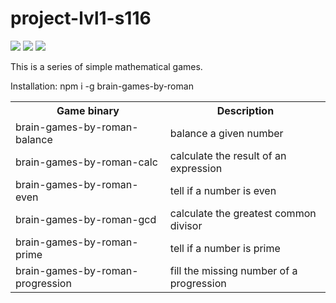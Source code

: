 # project-lvl1-s116

<a href="https://codeclimate.com/github/aenglisc/project-lvl1-s116"><img src="https://codeclimate.com/github/aenglisc/project-lvl1-s116/badges/gpa.svg" /></a> <a href="https://codeclimate.com/github/aenglisc/project-lvl1-s116"><img src="https://codeclimate.com/github/aenglisc/project-lvl1-s116/badges/issue_count.svg" /></a> <img src="https://travis-ci.org/aenglisc/project-lvl1-s116.svg?branch=master" />

This is a series of simple mathematical games.

Installation: npm i -g brain-games-by-roman

<table style="width:100%">
  <tr>
    <th>Game binary</th>
    <th>Description</th> 
  </tr>
  <tr>
    <td>brain-games-by-roman-balance</td>
    <td>balance a given number</td>
  </tr>
  <tr>
    <td>brain-games-by-roman-calc</td>
    <td>calculate the result of an expression</td>
  </tr>
  <tr>
    <td>brain-games-by-roman-even</td>
    <td>tell if a number is even</td>
  </tr>
  <tr>
    <td>brain-games-by-roman-gcd</td>
    <td>calculate the greatest common divisor</td>
  </tr>
  <tr>
    <td>brain-games-by-roman-prime</td>
    <td>tell if a number is prime</td>
  </tr>
  <tr>
    <td>brain-games-by-roman-progression</td>
    <td>fill the missing number of a progression</td>
  </tr>
</table>
